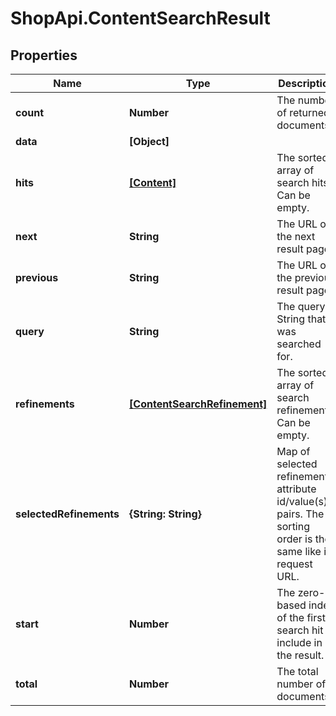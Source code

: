 # ShopApi.ContentSearchResult

## Properties
Name | Type | Description | Notes
------------ | ------------- | ------------- | -------------
**count** | **Number** | The number of returned documents. | [optional] 
**data** | **[Object]** |  | [optional] 
**hits** | [**[Content]**](Content.md) | The sorted array of search hits. Can be empty. | [optional] 
**next** | **String** | The URL of the next result page. | [optional] 
**previous** | **String** | The URL of the previous result page. | [optional] 
**query** | **String** | The query String that was searched for. | [optional] 
**refinements** | [**[ContentSearchRefinement]**](ContentSearchRefinement.md) | The sorted array of search refinements. Can be empty. | [optional] 
**selectedRefinements** | **{String: String}** | Map of selected refinement attribute id/value(s) pairs. The sorting order is the same like in request URL. | [optional] 
**start** | **Number** | The zero-based index of the first search hit to include in the result. | [optional] 
**total** | **Number** | The total number of documents. | [optional] 


